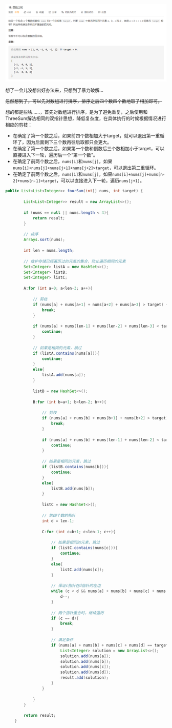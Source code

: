 ![](./1.png)

想了一会儿没想出好办法来，只想到了暴力破解...

~~忽然想到了，可以先对数组进行排序，排序之后四个数四个数地取了相加即可。~~

想的都是些啥......，首先对数组进行排序，是为了避免重复，之后使用和ThreeSum解法相同的双指针思想，降低复杂度，在具体执行的时候根据情况进行相应的剪枝：

- 在确定了第一个数之后，如果前四个数相加大于target，就可以退出第一重循环了，因为后面剩下三个数再往后取都只会更大。
- 在确定了第一个数之后，如果第一个数和倒数后三个数相加小于target，可以直接进入下一轮，遍历后一个“第一个数”。
- 在确定了前两个数之后，`nums[i]`和`nums[j]`，如果`nums[i]+nums[j]+nums[j+1]+nums[j+2]>target`，可以退出第二重循环。
- 在确定了前两个数之后，`nums[i]`和`nums[j]`，如果`nums[i]+nums[j]+nums[n-2]+nums[n-1]<target`，可以以直接进入下一轮，遍历`nums[j+1]`。

```java
public List<List<Integer>> fourSum(int[] nums, int target) {

        List<List<Integer>> result = new ArrayList<>();

        if (nums == null || nums.length < 4){
            return result;
        }

        // 排序
        Arrays.sort(nums);

        int len = nums.length;

        // 维护存储已经遍历过的元素的集合，防止遍历相同的元素
        Set<Integer> listA = new HashSet<>();
        Set<Integer> listB;
        Set<Integer> listC;

        A:for (int a=0; a<len-3; a++){

            // 剪枝
            if (nums[a] + nums[a+1] + nums[a+2] + nums[a+3] > target) {
                break;
            }

            if (nums[a] + nums[len-1] + nums[len-2] + nums[len-3] < target) {
                continue;
            }

            // 如果是相同的元素，跳过
            if (listA.contains(nums[a])){
                continue;
            }
            else{
                listA.add(nums[a]);
            }

            listB = new HashSet<>();

            B:for (int b=a+1; b<len-2; b++){

                // 剪枝
                if (nums[a] + nums[b] + nums[b+1] + nums[b+2] > target){
                    break;
                }

                if (nums[a] + nums[b] + nums[len-1] + nums[len-2] < target){
                    continue;
                }

                // 如果是相同的元素，跳过
                if (listB.contains(nums[b])){
                    continue;
                }
                else{
                    listB.add(nums[b]);
                }

                listC = new HashSet<>();

                // 第四个数的指针
                int d = len-1;

                C:for (int c=b+1; c<len-1; c++){

                    // 如果是相同的元素，跳过
                    if (listC.contains(nums[c])){
                        continue;
                    }
                    else{
                        listC.add(nums[c]);
                    }

                    // 保证c指针在d指针的左边
                    while (c < d && nums[a] + nums[b] + nums[c] + nums[d] > target){
                        d--;
                    }

                    // 两个指针重合时，继续遍历
                    if (c == d){
                        break;
                    }

                    // 满足条件
                    if (nums[a] + nums[b] + nums[c] + nums[d] == target){
                        List<Integer> solution = new ArrayList<>();
                        solution.add(nums[a]);
                        solution.add(nums[b]);
                        solution.add(nums[c]);
                        solution.add(nums[d]);
                        result.add(solution);
                    }
                }

            }
        }

        return result;
    }
```


